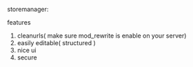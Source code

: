 storemanager:

features

1. cleanurls( make sure mod_rewrite is enable on your server)
2. easily editable( structured )
3. nice ui 
4. secure

